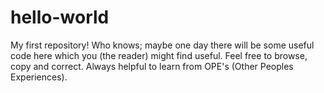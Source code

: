 # hello-world
My first repository!
Who knows; maybe one day there will be some useful code here which you (the reader) might find useful. Feel free to browse, copy and correct.
Always helpful to learn from OPE's (Other Peoples Experiences).
